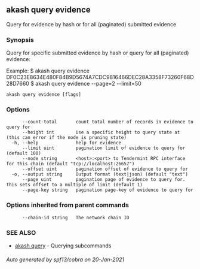 ## akash query evidence

Query for evidence by hash or for all (paginated) submitted evidence

### Synopsis

Query for specific submitted evidence by hash or query for all (paginated) evidence:

Example:
$ akash query evidence DF0C23E8634E480F84B9D5674A7CDC9816466DEC28A3358F73260F68D28D7660
$ akash query evidence --page=2 --limit=50

```
akash query evidence [flags]
```

### Options

```
      --count-total       count total number of records in evidence to query for
      --height int        Use a specific height to query state at (this can error if the node is pruning state)
  -h, --help              help for evidence
      --limit uint        pagination limit of evidence to query for (default 100)
      --node string       <host>:<port> to Tendermint RPC interface for this chain (default "tcp://localhost:26657")
      --offset uint       pagination offset of evidence to query for
  -o, --output string     Output format (text|json) (default "text")
      --page uint         pagination page of evidence to query for. This sets offset to a multiple of limit (default 1)
      --page-key string   pagination page-key of evidence to query for
```

### Options inherited from parent commands

```
      --chain-id string   The network chain ID
```

### SEE ALSO

* [akash query](akash_query.md)	 - Querying subcommands

###### Auto generated by spf13/cobra on 20-Jan-2021
